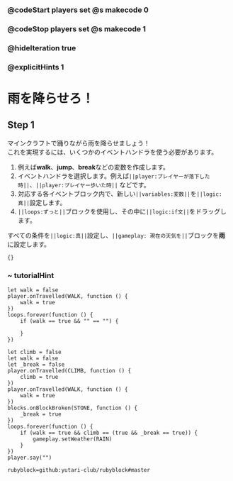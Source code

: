 ### @codeStart players set @s makecode 0
### @codeStop players set @s makecode 1

### @hideIteration true 
### @explicitHints 1


# 雨を降らせろ！
<!-- # Make it rain! -->

## Step 1
マインクラフトで踊りながら雨を降らせましょう！<br>
これを実現するには、いくつかのイベントハンドラを使う必要があります。<br>

1. 例えば**walk**、**jump**、**break**などの変数を作成します。<br>
1. イベントハンドラを選択します。例えば``||player:プレイヤーが落下した時||``、``||player:プレイヤー歩いた時||`` などです。<br>
1. 対応する各イベントブロック内で、新しい``||variables:変数||``を``||logic:真||``設定します。<br>
1. ``||loops:ずっと||``ブロックを使用し、その中に``||logic:if文||``をドラッグします。<br>

すべての条件を``||logic:真||``設定し、``||gameplay: 現在の天気を||``ブロックを**雨**に設定します。<br>

<!-- Make it rain while you dance in Minecraft! To make it happen you will need to use several event handlers. 
1. Create your variables, for example: **walk**, **jump** and/or **break**. 
2. Select the event handlers, for example ``||player: on player fall||``, ``||player: on player walk||``. 
3. Set your new ``||variables||`` to ``||logic: true||`` inside each corresponding event block. 
4. Use a ``||loop: forever||`` block and drag an ``||logic: if statement||``  inside of it. 
Set all your conditions to ``||logic:true||`` and add ``||gameplay: weather||`` block set to  **rain** to it.  -->

```template
{}
``` 

### ~ tutorialHint
```blocks
let walk = false
player.onTravelled(WALK, function () {
    walk = true
})
loops.forever(function () {
    if (walk == true && "" == "") {
    	
    }
})

```

```ghost
let climb = false
let walk = false
let _break = false
player.onTravelled(CLIMB, function () {
    climb = true
})
player.onTravelled(WALK, function () {
    walk = true
})
blocks.onBlockBroken(STONE, function () {
    _break = true
})
loops.forever(function () {
    if (walk == true && climb == (true && _break == true)) {
        gameplay.setWeather(RAIN)
    }
})
player.say("")
```
```package
rubyblock=github:yutari-club/rubyblock#master
```